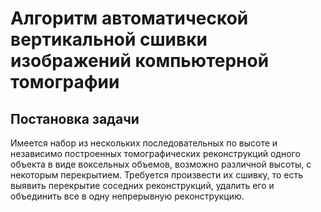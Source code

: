 # Алгоритм автоматической вертикальной сшивки изображений компьютерной томографии

## Постановка задачи
Имеется набор из нескольких последовательных по высоте и независимо построенных
томографических реконструкций одного объекта в виде воксельных объемов, возможно различной
высоты, с некоторым перекрытием. Требуется произвести их сшивку, то есть выявить перекрытие
соседних реконструкций, удалить его и объединить все в одну непрерывную реконструкцию.
